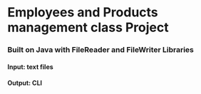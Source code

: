 <h1>Employees and Products management class Project</h1>
<h3>Built on Java with FileReader and FileWriter Libraries</h3>
<h4>Input: text files</h4>
<h4>Output: CLI</h4>
